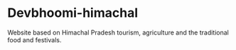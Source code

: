 # Devbhoomi-himachal
Website based on Himachal Pradesh tourism, agriculture and the traditional food and festivals.
